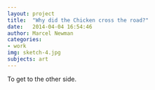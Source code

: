 ```yaml
---
layout: project
title:  "Why did the Chicken cross the road?"
date:   2014-04-04 16:54:46
author: Marcel Newman
categories:
- work
img: sketch-4.jpg
subjects: art
---
```

To get to the other side.